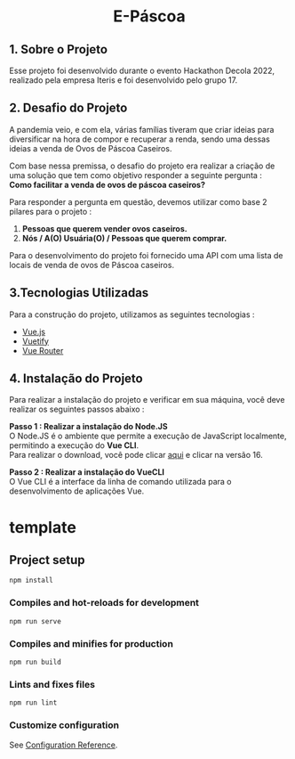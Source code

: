 # <p align='center'> **E-Páscoa**

## **1. Sobre o Projeto**
Esse projeto foi desenvolvido durante o evento Hackathon Decola 2022, realizado pela empresa Iteris e foi desenvolvido pelo grupo 17.

## **2. Desafio do Projeto**
A pandemia veio, e com ela, várias famílias tiveram que criar ideias para diversificar na hora de compor e recuperar a renda, sendo uma dessas ideias a venda de Ovos de Páscoa Caseiros.

Com base nessa premissa, o desafio do projeto era realizar a criação de uma solução que tem como objetivo responder a seguinte pergunta : <br>
**Como facilitar a venda de ovos de páscoa caseiros?**

Para responder a pergunta em questão, devemos utilizar como base 2 pilares para o projeto :
1. **Pessoas que querem vender ovos caseiros.**
2. **Nós / A(O) Usuária(O) / Pessoas que querem comprar.**

Para o desenvolvimento do projeto foi fornecido uma API com uma lista de locais de venda de ovos de Páscoa caseiros.

## **3.Tecnologias Utilizadas**
Para a construção do projeto, utilizamos as seguintes tecnologias :
- [Vue.js](https://vuejs.org/)
- [Vuetify](https://vuetifyjs.com/en/)
- [Vue Router](https://router.vuejs.org/)

## **4. Instalação do Projeto**
Para realizar a instalação do projeto e verificar em sua máquina, você deve realizar os seguintes passos abaixo :

**Passo 1 : Realizar a instalação do Node.JS** <br>
O Node.JS é o ambiente que permite a execução de JavaScript localmente, permitindo a execução do **Vue CLI**. <br>
Para realizar o download, você pode clicar [aqui](https://nodejs.org/en/) e clicar na versão 16.

**Passo 2 : Realizar a instalação do VueCLI** <br>
O Vue CLI é a interface da linha de comando utilizada para o desenvolvimento de aplicações Vue.

# template

## Project setup
```
npm install
```

### Compiles and hot-reloads for development
```
npm run serve
```

### Compiles and minifies for production
```
npm run build
```

### Lints and fixes files
```
npm run lint
```

### Customize configuration
See [Configuration Reference](https://cli.vuejs.org/config/).
